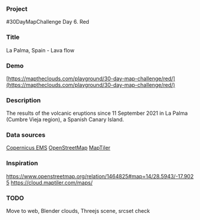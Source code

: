 ### Project

#30DayMapChallenge Day 6. Red

### Title

La Palma, Spain - Lava flow

### Demo

[https://maptheclouds.com/playground/30-day-map-challenge/red/](https://maptheclouds.com/playground/30-day-map-challenge/red/)

### Description

The results of the volcanic eruptions since 11 September 2021 in La Palma (Cumbre Vieja region), a Spanish Canary Island.

### Data sources

[Copernicus EMS](https://emergency.copernicus.eu/mapping/ems-product-component/EMSR546_AOI01_GRA_MONIT47_r1_VECTORS/1)
[OpenStreetMap](https://www.openstreetmap.org)
[MapTiler](https://cloud.maptiler.com/tiles/)

### Inspiration

https://www.openstreetmap.org/relation/1464825#map=14/28.5943/-17.9025
https://cloud.maptiler.com/maps/

### TODO

Move to web, Blender clouds, Threejs scene, srcset check
